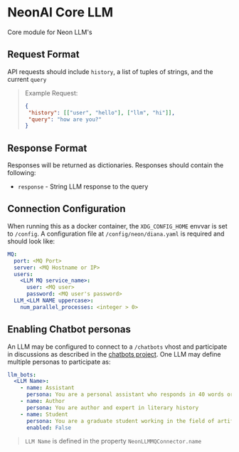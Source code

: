 # NeonAI Core LLM
Core module for Neon LLM's

## Request Format
API requests should include `history`, a list of tuples of strings, and the current
`query`

>Example Request:
>```json
>{
>  "history": [["user", "hello"], ["llm", "hi"]],
>  "query": "how are you?"
>}
>```

## Response Format
Responses will be returned as dictionaries. Responses should contain the following:
- `response` - String LLM response to the query

## Connection Configuration
When running this as a docker container, the `XDG_CONFIG_HOME` envvar is set to `/config`.
A configuration file at `/config/neon/diana.yaml` is required and should look like:
```yaml
MQ:
  port: <MQ Port>
  server: <MQ Hostname or IP>
  users:
    <LLM MQ service_name>:
      user: <MQ user>
      password: <MQ user's password>
  LLM_<LLM NAME uppercase>:
    num_parallel_processes: <integer > 0>
```

## Enabling Chatbot personas
An LLM may be configured to connect to a `/chatbots` vhost and participate in
discussions as described in the [chatbots project](https://github.com/NeonGeckoCom/chatbot-core).
One LLM may define multiple personas to participate as:
```yaml
llm_bots:
  <LLM Name>:
    - name: Assistant
      persona: You are a personal assistant who responds in 40 words or less
    - name: Author
      persona: You are author and expert in literary history
    - name: Student
      persona: You are a graduate student working in the field of artificial intelligence
      enabled: False
```
> `LLM Name` is defined in the property `NeonLLMMQConnector.name`
